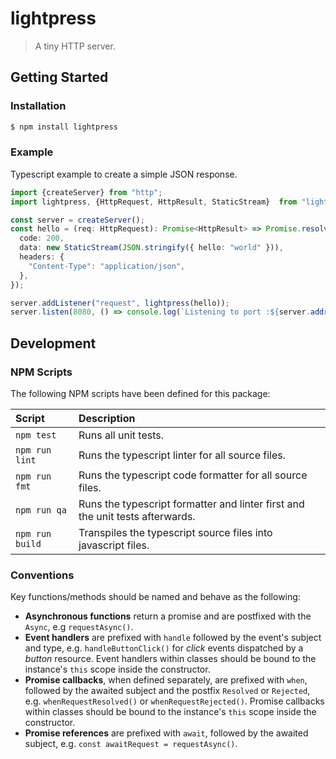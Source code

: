 lightpress
===============================================================================

> A tiny HTTP server.


Getting Started
-------------------------------------------------------------------------------

### Installation

```bash
$ npm install lightpress
```

### Example

Typescript example to create a simple JSON response.

```ts
import {createServer} from "http";
import lightpress, {HttpRequest, HttpResult, StaticStream}  from "lightpress";

const server = createServer();
const hello = (req: HttpRequest): Promise<HttpResult> => Promise.resolve({
  code: 200,
  data: new StaticStream(JSON.stringify({ hello: "world" })),
  headers: {
    "Content-Type": "application/json",
  },
});

server.addListener("request", lightpress(hello));
server.listen(8080, () => console.log(`Listening to port :${server.address().port} …`));
```


Development
-------------------------------------------------------------------------------

### NPM Scripts

The following NPM scripts have been defined for this package:

| Script             | Description
| :----------------- | :-------------------------------------------------------
| `npm test`         | Runs all unit tests.
| `npm run lint`     | Runs the typescript linter for all source files.
| `npm run fmt`      | Runs the typescript code formatter for all source files.
| `npm run qa`       | Runs the typescript formatter and linter first and the unit tests afterwards.
| `npm run build`    | Transpiles the typescript source files into javascript files.

### Conventions

Key functions/methods should be named and behave as the following:

- **Asynchronous functions** return a promise and are postfixed with the `Async`, e.g `requestAsync()`.
- **Event handlers** are prefixed with `handle` followed by the event's subject and type, e.g. `handleButtonClick()` for *click* events dispatched by a *button* resource. Event handlers within classes should be bound to the instance's `this` scope inside the constructor.
- **Promise callbacks**, when defined separately, are prefixed with `when`, followed by the awaited subject and the postfix `Resolved` or `Rejected`, e.g. `whenRequestResolved()` or `whenRequestRejected()`. Promise callbacks within classes should be bound to the instance's `this` scope inside the constructor.
- **Promise references** are prefixed with `await`, followed by the awaited subject, e.g. `const awaitRequest = requestAsync()`.
